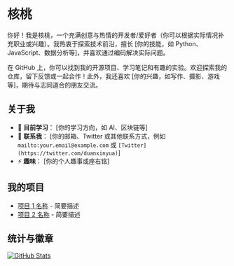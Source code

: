 # 核桃

你好！我是核桃，一个充满创意与热情的开发者/爱好者（你可以根据实际情况补充职业或兴趣）。我热衷于探索技术前沿，擅长 [你的技能，如 Python、JavaScript、数据分析等]，并喜欢通过编码解决实际问题。

在 GitHub 上，你可以找到我的开源项目、学习笔记和有趣的实验。欢迎探索我的仓库，留下反馈或一起合作！此外，我还喜欢 [你的兴趣，如写作、摄影、游戏等]，期待与志同道合的朋友交流。

## 关于我
- 🌱 **目前学习**： [你的学习方向，如 AI、区块链等]
- 💬 **联系我**： [你的邮箱、Twitter 或其他联系方式，例如 `mailto:your.email@example.com` 或 `[Twitter](https://twitter.com/duanxinyua)`]
- ⚡ **趣味**： [你的个人趣事或座右铭]

## 我的项目
- [项目 1 名称](https://github.com/duanxinyua/project1) - 简要描述
- [项目 2 名称](https://github.com/duanxinyua/project2) - 简要描述

## 统计与徽章
[![GitHub Stats](https://github-readme-stats.vercel.app/api?username=duanxinyua&show_icons=true&theme=dark)](https://github.com/anuraghazra/github-readme-stats)
